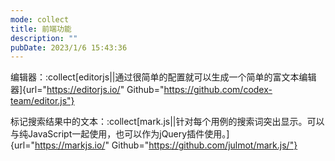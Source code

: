 ```yaml
---
mode: collect
title: 前端功能
description: ""
pubDate: 2023/1/6 15:43:36
---
```


编辑器：:collect[editorjs||通过很简单的配置就可以生成一个简单的富文本编辑器]{url="https://editorjs.io/" Github="https://github.com/codex-team/editor.js"}

标记搜索结果中的文本：:collect[mark.js||针对每个用例的搜索词突出显示。可以与纯JavaScript一起使用，也可以作为jQuery插件使用。]{url="https://markjs.io/" Github="https://github.com/julmot/mark.js/"}
